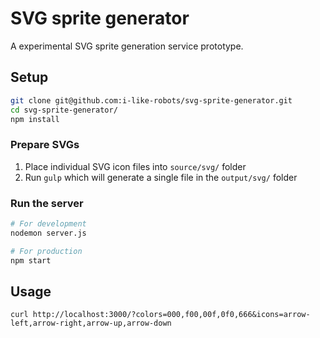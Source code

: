 # SVG sprite generator

A experimental SVG sprite generation service prototype.

## Setup

```sh
git clone git@github.com:i-like-robots/svg-sprite-generator.git
cd svg-sprite-generator/
npm install
```

### Prepare SVGs

1. Place individual SVG icon files into `source/svg/` folder
2. Run `gulp` which will generate a single file in the `output/svg/` folder

### Run the server

```sh
# For development
nodemon server.js

# For production
npm start
```

## Usage

```
curl http://localhost:3000/?colors=000,f00,00f,0f0,666&icons=arrow-left,arrow-right,arrow-up,arrow-down
```
